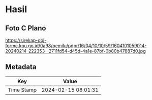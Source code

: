 # Hasil

## Foto C Plano

https://sirekap-obj-formc.kpu.go.id/0a98/pemilu/pdpr/16/04/10/10/59/1604101059014-20240214-222353--2711fd54-d45d-4a1e-87bf-0b80b47887d0.jpg


## Metadata

| Key        | Value               |
| ---------- | ------------------- |
| Time Stamp | 2024-02-15 08:01:31 |



